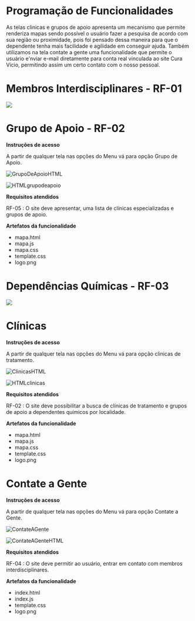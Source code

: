 # Programação de Funcionalidades

 As telas  clinicas e grupos de apoio apresenta um mecanismo que permite renderiza 
mapas sendo possível o usuário fazer a pesquisa de acordo com sua região ou 
proximidade, pois foi pensado dessa maneira para que o dependente tenha mais 
facilidade e agilidade em conseguir ajuda.
 Também utilizamos na tela contate a gente uma funcionalidade que permite o usuário 
e'nviar e-mail diretamente para conta real vinculada ao site Cura Vício, permitindo 
assim um certo contato com o nosso pessoal.



# Membros Interdisciplinares - RF-01

<img src="https://user-images.githubusercontent.com/86859418/175847588-ae386bc3-792b-4147-9bdf-3935352883f7.jpg">

#

# Grupo de Apoio - RF-02

**Instruções de acesso**

A partir de qualquer tela nas opções do Menu vá para opção Grupo de Apoio.


![GrupoDeApoioHTML](https://user-images.githubusercontent.com/100388026/175843426-5a0b009a-a342-4ecf-bd45-c03b185eec56.png)

![HTMLgrupodeapoio](https://user-images.githubusercontent.com/100388026/175843446-22c69377-d9b3-4da6-844c-f080538e05a2.png)


**Requisitos atendidos**

RF-05 :  O site deve apresentar, uma lista de clínicas especializadas e grupos de apoio.

**Artefatos da funcionalidade**
- mapa.html
- mapa.js
- mapa.css
- template.css
- logo.png


# Dependências Químicas - RF-03

<img src="https://user-images.githubusercontent.com/86859418/175848075-40cd7d95-a338-4d5a-af33-3751a71eeaf5.jpg">

# Clínicas

**Instruções de acesso**

A partir de qualquer tela nas opções do Menu vá para opção clinicas
de tratamento.

![ClinicasHTML](https://user-images.githubusercontent.com/100388026/175843383-551d28b9-8bb4-4ff6-a9f8-8bd318875b0a.png)

![HTMLclinicas](https://user-images.githubusercontent.com/100388026/175843405-4bf7a5d6-22c3-4fa7-81e6-f7025d2464a2.png)

**Requisitos atendidos**

RF-02 : O site deve possibilitar a busca de clínicas de tratamento e grupos de apoio a dependentes químicos por localidade.

**Artefatos da funcionalidade**
- mapa.html
- mapa.js
- mapa.css
- template.css
- logo.png


# Contate a Gente
**Instruções de acesso**

A partir de qualquer tela nas opções do Menu vá para opção Contate a Gente.

![ContateAGente](https://user-images.githubusercontent.com/100388026/175843477-38731d83-65de-4c04-88e1-97011e6f70d9.png)

![ContateAGenteHTML](https://user-images.githubusercontent.com/100388026/175843492-b2a2160a-73ee-4c36-a6cc-1c78d8a53c54.png)

**Requisitos atendidos**

RF-04 : O site deve permitir ao usuário, entrar em contato com membros interdisciplinares.


**Artefatos da funcionalidade**
- index.html
- index.js
- template.css
- logo.png
